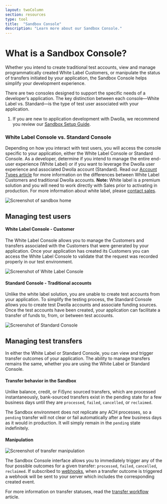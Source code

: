 ```yaml
---
layout: twoColumn
section: resources
type: tool
title:  "Sandbox Console"
description: "Learn more about our Sandbox Console."
---
```


# What is a Sandbox Console?

Whether you intend to create traditional test accounts, view and manage programmatically created White Label Customers, or manipulate the status of transfers initiated by your application, the Sandbox Console helps simplify your development experience.

There are two consoles designed to support the specific needs of a developer’s application. The key distinction between each console—White Label vs. Standard—is the type of test user associated with your application.

<ol class="alerts">
    <li class="alert icon-alert-info">If you are new to application development with Dwolla, we recommend you review our <a href="/guides/sandbox-setup">Sandbox Setup Guide</a>.</li>
</ol>

### White Label Console vs. Standard Console
Depending on how you interact with test users, you will access the console specific to your application, either the White Label Console or Standard Console. As a developer, determine if you intend to manage the entire end-user experience (White Label) or if you want to leverage the Dwolla user experience and associated Dwolla account (Standard). Read our [Account Types article](/resources/account-types.html) for more information on the differences between White Label Customers and traditional Dwolla accounts. **Note:** White label is a premium solution and you will need to work directly with Sales prior to activating in production. For more information about white label, please [contact sales](https://www.dwolla.com/contact).

![Screenshot of sandbox home](/images/sandbox-console-home.png "Sandbox Console home screen")

## Managing test users

#### White Label Console - Customer
The White Label Console allows you to manage the Customers and transfers associated with the Customers that were generated by your application. Once your application has created its Customers you can access the White Label Console to validate that the request was recorded properly in our test environment. 

![Screenshot of White Label Console](/images/sandbox-console-wl.png "White Lable Console")

#### Standard Console - Traditional accounts
Unlike the white label solution, you are unable to create test accounts from your application. To simplify the testing process, the Standard Console allows you to create test Dwolla accounts and associate funding sources. Once the test accounts have been created, your application can facilitate a transfer of funds to, from, or between test accounts. 

![Screenshot of Standard Console](/images/sandbox-console-standard.png "Standard Console")

## Managing test transfers
In either the White Label or Standard Console, you can view and trigger transfer outcomes of your application. The ability to manage transfers remains the same, whether you are using the White Label or Standard Console. 

#### Transfer behavior in the Sandbox

Unlike balance, credit, or FiSync sourced transfers, which are processed instantaneously, bank-sourced transfers exist in the pending state for a few business days until they are `processed`, `failed`, `cancelled`, or `reclaimed`.

The Sandbox environment does not replicate any ACH processes, so a `pending` transfer will not clear or fail automatically after a few business days as it would in production. It will simply remain in the `pending` state indefinitely.

#### Manipulation

![Screenshot of transfer manipulation](/images/sandbox-console-manipulation.gif "Transfer status manipulation")

The Sandbox Console interface allows you to immediately trigger any of the four possible outcomes for a given transfer: `processed`, `failed`, `cancelled`, `reclaimed`. If subscribed to [webhooks](/guides/webhooks), when a transfer outcome is triggered a webhook will be sent to your server which includes the corresponding created event.

For more information on transfer statuses, read the [transfer workflow](/resources/transfer-workflow.html) article.
